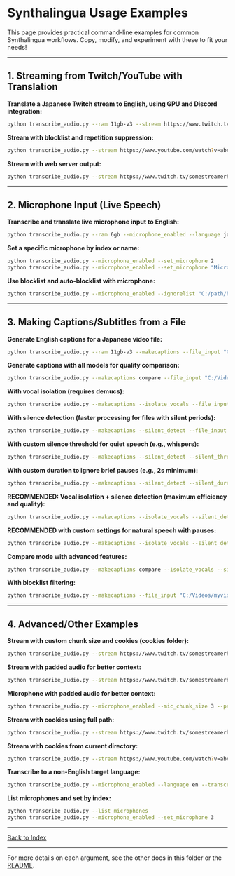 # Synthalingua Usage Examples

This page provides practical command-line examples for common Synthalingua workflows. Copy, modify, and experiment with these to fit your needs!

---

## 1. Streaming from Twitch/YouTube with Translation
**Translate a Japanese Twitch stream to English, using GPU and Discord integration:**
```sh
python transcribe_audio.py --ram 11gb-v3 --stream https://www.twitch.tv/somestreamerhere --stream_language Japanese --stream_translate --discord_webhook "https://discord.com/api/webhooks/1234567890/1234567890" --device cuda
```

**Stream with blocklist and repetition suppression:**
```sh
python transcribe_audio.py --stream https://www.youtube.com/watch?v=abc123 --stream_language Japanese --stream_translate --ignorelist "C:/path/blacklist.txt" --auto_blocklist --condition_on_previous_text
```

**Stream with web server output:**
```sh
python transcribe_audio.py --stream https://www.twitch.tv/somestreamerhere --stream_language Japanese --stream_translate --portnumber 8080
```

---

## 2. Microphone Input (Live Speech)
**Transcribe and translate live microphone input to English:**
```sh
python transcribe_audio.py --ram 6gb --microphone_enabled --language ja --translate --device cuda
```

**Set a specific microphone by index or name:**
```sh
python transcribe_audio.py --microphone_enabled --set_microphone 2
python transcribe_audio.py --microphone_enabled --set_microphone "Microphone (Realtek USB2.0 Audi)"
```

**Use blocklist and auto-blocklist with microphone:**
```sh
python transcribe_audio.py --microphone_enabled --ignorelist "C:/path/blacklist.txt" --auto_blocklist --condition_on_previous_text
```

---

## 3. Making Captions/Subtitles from a File
**Generate English captions for a Japanese video file:**
```sh
python transcribe_audio.py --ram 11gb-v3 --makecaptions --file_input "C:/Videos/myvideo.mp4" --file_output "C:/Videos/captions" --file_output_name "myvideo_captions" --language Japanese --device cuda
```

**Generate captions with all models for quality comparison:**
```sh
python transcribe_audio.py --makecaptions compare --file_input "C:/Videos/myvideo.mp4" --file_output "C:/Videos/captions" --file_output_name "myvideo_captions" --language Japanese --device cuda
```

**With vocal isolation (requires demucs):**
```sh
python transcribe_audio.py --makecaptions --isolate_vocals --file_input "C:/Videos/myvideo.mp4" --file_output "C:/Videos/captions" --file_output_name "myvideo_captions" --language Japanese --device cuda
```

**With silence detection (faster processing for files with silent periods):**
```sh
python transcribe_audio.py --makecaptions --silent_detect --file_input "C:/Videos/myvideo.mp4" --file_output "C:/Videos/captions" --file_output_name "myvideo_captions" --language Japanese --device cuda
```

**With custom silence threshold for quiet speech (e.g., whispers):**
```sh
python transcribe_audio.py --makecaptions --silent_detect --silent_threshold -45.0 --file_input "C:/Videos/myvideo.mp4" --file_output "C:/Videos/captions" --file_output_name "myvideo_captions" --language Japanese --device cuda
```

**With custom duration to ignore brief pauses (e.g., 2s minimum):**
```sh
python transcribe_audio.py --makecaptions --silent_detect --silent_duration 2.0 --file_input "C:/Videos/myvideo.mp4" --file_output "C:/Videos/captions" --file_output_name "myvideo_captions" --language Japanese --device cuda
```

**RECOMMENDED: Vocal isolation + silence detection (maximum efficiency and quality):**
```sh
python transcribe_audio.py --makecaptions --isolate_vocals --silent_detect --file_input "C:/Videos/myvideo.mp4" --file_output "C:/Videos/captions" --file_output_name "myvideo_captions" --language Japanese --device cuda
```

**RECOMMENDED with custom settings for natural speech with pauses:**
```sh
python transcribe_audio.py --makecaptions --isolate_vocals --silent_detect --silent_threshold -40.0 --silent_duration 1.5 --file_input "C:/Videos/myvideo.mp4" --file_output "C:/Videos/captions" --file_output_name "myvideo_captions" --language Japanese --device cuda
```

**Compare mode with advanced features:**
```sh
python transcribe_audio.py --makecaptions compare --isolate_vocals --silent_detect --file_input "C:/Videos/myvideo.mp4" --file_output "C:/Videos/captions" --file_output_name "myvideo_captions" --language Japanese --device cuda
```

**With blocklist filtering:**
```sh
python transcribe_audio.py --makecaptions --file_input "C:/Videos/myvideo.mp4" --file_output "C:/Videos/captions" --file_output_name "myvideo_captions" --ignorelist "C:/path/blacklist.txt"
```

---

## 4. Advanced/Other Examples
**Stream with custom chunk size and cookies (cookies folder):**
```sh
python transcribe_audio.py --stream https://www.twitch.tv/somestreamerhere --stream_chunks 3 --cookies twitch
```

**Stream with padded audio for better context:**
```sh
python transcribe_audio.py --stream https://www.twitch.tv/somestreamerhere --stream_chunks 4 --paddedaudio 1
```

**Microphone with padded audio for better context:**
```sh
python transcribe_audio.py --microphone_enabled --mic_chunk_size 3 --paddedaudio 1
```

**Stream with cookies using full path:**
```sh
python transcribe_audio.py --stream https://www.twitch.tv/somestreamerhere --cookies "C:\path\to\my\twitch_cookies.txt"
```

**Stream with cookies from current directory:**
```sh
python transcribe_audio.py --stream https://www.youtube.com/watch?v=abc123 --cookies youtube.txt
```

**Transcribe to a non-English target language:**
```sh
python transcribe_audio.py --microphone_enabled --language en --transcribe --target_language es
```

**List microphones and set by index:**
```sh
python transcribe_audio.py --list_microphones
python transcribe_audio.py --microphone_enabled --set_microphone 3
```

---
[Back to Index](./index.md)

---

For more details on each argument, see the other docs in this folder or the [README](../README.md).
